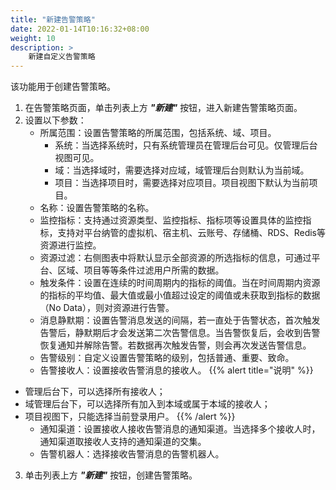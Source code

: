 ```yaml
---
title: "新建告警策略"
date: 2022-01-14T10:16:32+08:00
weight: 10
description: >
    新建自定义告警策略
---
```


该功能用于创建告警策略。

1. 在告警策略页面，单击列表上方 **_"新建"_** 按钮，进入新建告警策略页面。
2. 设置以下参数：
   - 所属范围：设置告警策略的所属范围，包括系统、域、项目。
       - 系统：当选择系统时，只有系统管理员在管理后台可见。仅管理后台视图可见。
       - 域：当选择域时，需要选择对应域，域管理后台则默认为当前域。
       - 项目：当选择项目时，需要选择对应项目。项目视图下默认为当前项目。
   - 名称：设置告警策略的名称。
   - 监控指标：支持通过资源类型、监控指标、指标项等设置具体的监控指标，支持对平台纳管的虚拟机、宿主机、云账号、存储桶、RDS、Redis等资源进行监控。
   - 资源过滤：右侧图表中将默认显示全部资源的所选指标的信息，可通过平台、区域、项目等等条件过滤用户所需的数据。
   - 触发条件：设置在连续的时间周期内的指标的阈值。当在时间周期内资源的指标的平均值、最大值或最小值超过设定的阈值或未获取到指标的数据（No Data），则对资源进行告警。
   - 消息静默期：设置告警消息发送的间隔，若一直处于告警状态，首次触发告警后，静默期后才会发送第二次告警信息。当告警恢复后，会收到告警恢复通知并解除告警。若数据再次触发告警，则会再次发送告警信息。
   - 告警级别：自定义设置告警策略的级别，包括普通、重要、致命。
   - 告警接收人：设置接收告警消息的接收人。
{{% alert title="说明" %}}
- 管理后台下，可以选择所有接收人；
- 域管理后台下，可以选择所有加入到本域或属于本域的接收人；
- 项目视图下，只能选择当前登录用户。
{{% /alert %}}
   - 通知渠道：设置接收人接收告警消息的通知渠道。当选择多个接收人时，通知渠道取接收人支持的通知渠道的交集。
   - 告警机器人：选择接收告警消息的告警机器人。
3. 单击列表上方 **_"新建"_** 按钮，创建告警策略。